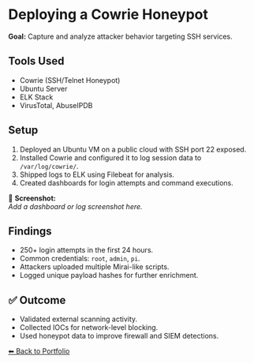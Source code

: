 # Deploying a Cowrie Honeypot

**Goal:** Capture and analyze attacker behavior targeting SSH services.

## Tools Used
- Cowrie (SSH/Telnet Honeypot)  
- Ubuntu Server  
- ELK Stack  
- VirusTotal, AbuseIPDB  

## Setup
1. Deployed an Ubuntu VM on a public cloud with SSH port 22 exposed.  
2. Installed Cowrie and configured it to log session data to `/var/log/cowrie/`.  
3. Shipped logs to ELK using Filebeat for analysis.  
4. Created dashboards for login attempts and command executions.

📸 **Screenshot:**  
_Add a dashboard or log screenshot here._

## Findings
- 250+ login attempts in the first 24 hours.  
- Common credentials: `root`, `admin`, `pi`.  
- Attackers uploaded multiple Mirai-like scripts.  
- Logged unique payload hashes for further enrichment.

## ✅ Outcome
- Validated external scanning activity.  
- Collected IOCs for network-level blocking.  
- Used honeypot data to improve firewall and SIEM detections.

[⬅ Back to Portfolio](https://nikolov999.github.io/cybersecurity-portfolio/)
